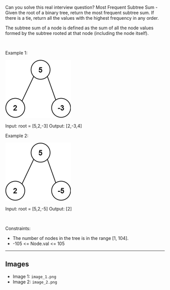 Can you solve this real interview question? Most Frequent Subtree Sum - Given the root of a binary tree, return the most frequent subtree sum. If there is a tie, return all the values with the highest frequency in any order.

The subtree sum of a node is defined as the sum of all the node values formed by the subtree rooted at that node (including the node itself).

 

Example 1:

![Example 1](./image_1.png)


Input: root = [5,2,-3]
Output: [2,-3,4]


Example 2:

![Example 2](./image_2.png)


Input: root = [5,2,-5]
Output: [2]


 

Constraints:

 * The number of nodes in the tree is in the range [1, 104].
 * -105 <= Node.val <= 105

---

## Images

- Image 1: `image_1.png`
- Image 2: `image_2.png`
